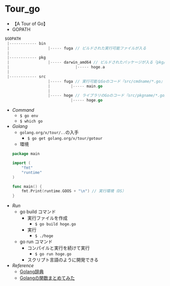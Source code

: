# Tour_go
- 【A Tour of Go】
- GOPATH
```go
$GOPATH
 |------------ bin
 |                 |----- fuga // ビルドされた実行可能ファイルが入る
 |
 |------------ pkg
 |                 |----- darwin_amd64 // ビルドされたパッケージが入る『pkg/GOARCH/<br>pkgname.a』
 |                             |----- hoge.a
 |               
 |------------ src
                   |----- fuga // 実行可能なGoのコード『src/cmdname/*.go』
                   |         |----- main.go
                   |
                   |----- hoge // ライブラリのGoのコード『src/pkgname/*.go』
                             |----- hoge.go
```

- _Command_
  - `$ go env`
  - `$ which go` 
- _Golang_
  - `golang.org/x/tour/..`の入手
    - `$ go get golang.org/x/tour/gotour`
  - 環境
  ```go
  package main
  
  import (
      "fmt"
      "runtime"
  )
  
  func main() { 
      fmt.Print(runtime.GOOS + "\n") // 実行環境（OS）
  }
  ```
- _Run_ 
  - go build コマンド
    - 実行ファイルを作成
      - `$ go build hoge.go`
    - 実行
      - `$ ./hoge`
  - go run コマンド
    - コンパイルと実行を続けて実行
      - `$ go run hoge.go`
    - スクリプト言語のように開発できる
- _Reference_
  - [Golang辞典](http://www.tohoho-web.com/ex/golang.html#goroutines)
  - [Golangの関数まとめてみた](https://qiita.com/pei0804/items/dd8acfba3dfe32530717)
